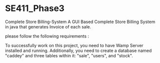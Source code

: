 # SE411_Phase3

Complete Store Billing-System
A GUI Based Complete Store Billing System in java that generates Invoice of each sale.

   please follow the following requirements :

  To successfully work on this project, 
  you need to have Wamp Server installed and running.
  Additionally, you need to create a database named "caddey" and three tables within it: "sale", "users", and "stock".
